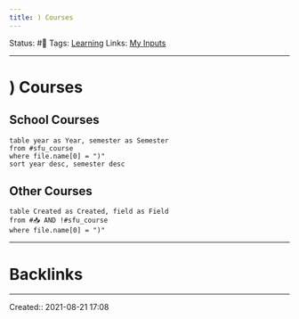 ```yaml
---
title: ) Courses
---
```

Status: #🔎 
Tags: [Learning](Learning)
Links: [My Inputs](My%20Inputs)
___
# ) Courses
## School Courses
```dataview
table year as Year, semester as Semester
from #sfu_course 
where file.name[0] = ")" 
sort year desc, semester desc
```
## Other Courses
```dataview
table Created as Created, field as Field
from #📥 AND !#sfu_course
where file.name[0] = ")" 
```
___
# Backlinks
___

Created:: 2021-08-21 17:08
